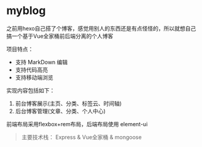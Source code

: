 # myblog

之前用hexo自己搭了个博客，感觉用别人的东西还是有点怪怪的，所以就想自己搞一个基于Vue全家桶前后端分离的个人博客

项目特点：
* 支持 MarkDown 编辑
* 支持代码高亮
* 支持移动端浏览

实现内容包括如下：
1. 前台博客展示(主页、分类、标签云、时间轴)
2. 后台博客管理(文章、分类、个人中心)

前端布局采用flexbox+rem布局，后端布局使用 element-ui

> 主要技术栈： Express & Vue全家桶 & mongoose 
